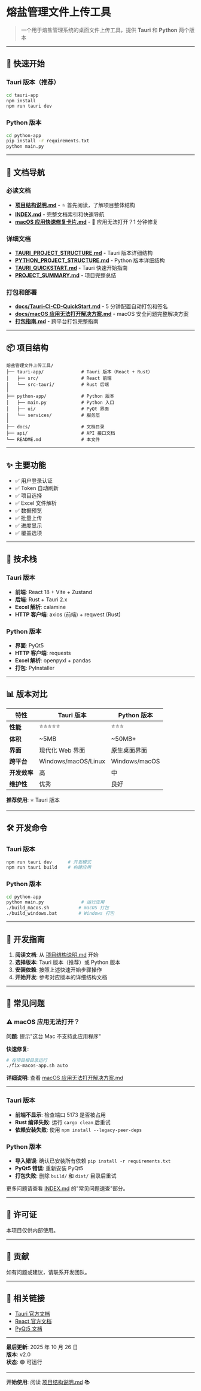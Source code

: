 # 熔盐管理文件上传工具

> 一个用于熔盐管理系统的桌面文件上传工具，提供 **Tauri** 和 **Python** 两个版本

---

## 🚀 快速开始

### Tauri 版本（推荐）

```bash
cd tauri-app
npm install
npm run tauri dev
```

### Python 版本

```bash
cd python-app
pip install -r requirements.txt
python main.py
```

---

## 📖 文档导航

### 必读文档

- **[项目结构说明.md](./项目结构说明.md)** - ⭐ 首先阅读，了解项目整体结构
- **[INDEX.md](./INDEX.md)** - 完整文档索引和快速导航
- **[macOS 应用快速修复卡片.md](./macOS应用快速修复卡片.md)** - 🚨 应用无法打开？1 分钟修复

### 详细文档

- **[TAURI_PROJECT_STRUCTURE.md](./TAURI_PROJECT_STRUCTURE.md)** - Tauri 版本详细结构
- **[PYTHON_PROJECT_STRUCTURE.md](./PYTHON_PROJECT_STRUCTURE.md)** - Python 版本详细结构
- **[TAURI_QUICKSTART.md](./TAURI_QUICKSTART.md)** - Tauri 快速开始指南
- **[PROJECT_SUMMARY.md](./PROJECT_SUMMARY.md)** - 项目完整总结

### 打包和部署

- **[docs/Tauri-CI-CD-QuickStart.md](./docs/Tauri-CI-CD-QuickStart.md)** - 5 分钟配置自动打包和签名
- **[docs/macOS 应用无法打开解决方案.md](./docs/macOS应用无法打开解决方案.md)** - macOS 安全问题完整解决方案
- **[打包指南.md](./打包指南.md)** - 跨平台打包完整指南

---

## 📦 项目结构

```
熔盐管理文件上传工具/
├── tauri-app/              # Tauri 版本（React + Rust）
│   ├── src/                # React 前端
│   └── src-tauri/          # Rust 后端
│
├── python-app/             # Python 版本
│   ├── main.py             # Python 入口
│   ├── ui/                 # PyQt 界面
│   └── services/           # 服务层
│
├── docs/                   # 文档目录
├── api/                    # API 接口文档
└── README.md               # 本文件
```

---

## ✨ 主要功能

- ✅ 用户登录认证
- ✅ Token 自动刷新
- ✅ 项目选择
- ✅ Excel 文件解析
- ✅ 数据预览
- ✅ 批量上传
- ✅ 进度显示
- ✅ 覆盖选项

---

## 🔧 技术栈

### Tauri 版本

- **前端**: React 18 + Vite + Zustand
- **后端**: Rust + Tauri 2.x
- **Excel 解析**: calamine
- **HTTP 客户端**: axios (前端) + reqwest (Rust)

### Python 版本

- **界面**: PyQt5
- **HTTP 客户端**: requests
- **Excel 解析**: openpyxl + pandas
- **打包**: PyInstaller

---

## 📊 版本对比

| 特性         | Tauri 版本          | Python 版本   |
| ------------ | ------------------- | ------------- |
| **性能**     | ⭐⭐⭐⭐⭐          | ⭐⭐⭐        |
| **体积**     | ~5MB                | ~50MB+        |
| **界面**     | 现代化 Web 界面     | 原生桌面界面  |
| **跨平台**   | Windows/macOS/Linux | Windows/macOS |
| **开发效率** | 高                  | 中            |
| **维护性**   | 优秀                | 良好          |

**推荐使用**: ⭐ Tauri 版本

---

## 🛠️ 开发命令

### Tauri 版本

```bash
npm run tauri dev      # 开发模式
npm run tauri build    # 构建应用
```

### Python 版本

```bash
cd python-app
python main.py              # 运行应用
./build_macos.sh           # macOS 打包
./build_windows.bat        # Windows 打包
```

---

## 📝 开发指南

1. **阅读文档**: 从 [项目结构说明.md](./项目结构说明.md) 开始
2. **选择版本**: Tauri 版本（推荐）或 Python 版本
3. **安装依赖**: 按照上述快速开始步骤操作
4. **开始开发**: 参考对应版本的详细结构文档

---

## 🐛 常见问题

### ⚠️ macOS 应用无法打开？

**问题**: 提示"这台 Mac 不支持此应用程序"

**快速修复**:

```bash
# 在项目根目录运行
./fix-macos-app.sh auto
```

**详细说明**: 查看 [macOS 应用无法打开解决方案.md](./docs/macOS应用无法打开解决方案.md)

---

### Tauri 版本

- **前端不显示**: 检查端口 5173 是否被占用
- **Rust 编译失败**: 运行 `cargo clean` 后重试
- **依赖安装失败**: 使用 `npm install --legacy-peer-deps`

### Python 版本

- **导入错误**: 确认已安装所有依赖 `pip install -r requirements.txt`
- **PyQt5 错误**: 重新安装 PyQt5
- **打包失败**: 删除 `build/` 和 `dist/` 目录后重试

更多问题请查看 [INDEX.md](./INDEX.md) 的"常见问题速查"部分。

---

## 📄 许可证

本项目仅供内部使用。

---

## 👥 贡献

如有问题或建议，请联系开发团队。

---

## 🔗 相关链接

- [Tauri 官方文档](https://tauri.app)
- [React 官方文档](https://react.dev)
- [PyQt5 文档](https://www.riverbankcomputing.com/static/Docs/PyQt5/)

---

**最后更新**: 2025 年 10 月 26 日  
**版本**: v2.0  
**状态**: 🟢 可运行

---

**开始使用**: 阅读 [项目结构说明.md](./项目结构说明.md) 📚
